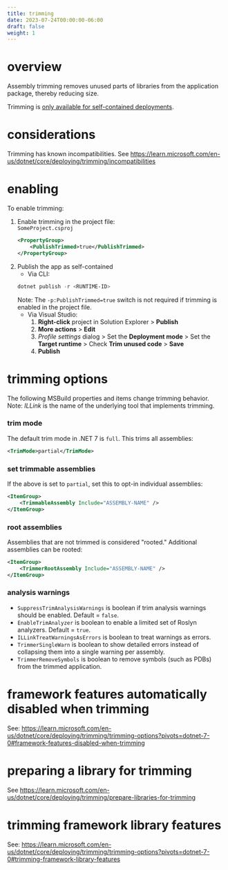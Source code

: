 ```yaml
---
title: trimming
date: 2023-07-24T00:00:00-06:00
draft: false
weight: 1
---
```


# overview
Assembly trimming removes unused parts of libraries from the application package, thereby reducing size.

Trimming is <u>only available for self-contained deployments</u>.

# considerations
<o>Trimming has known incompatibilities.</o>  See https://learn.microsoft.com/en-us/dotnet/core/deploying/trimming/incompatibilities

# enabling
To enable trimming:  
1. Enable trimming in the project file:   
    `SomeProject.csproj`
    ```xml
    <PropertyGroup>
        <PublishTrimmed>true</PublishTrimmed>
    </PropertyGroup>
    ```
2. Publish the app as self-contained
   - Via CLI:  
    ```powershell
    dotnet publish -r <RUNTIME-ID>
    ```
    Note: The `-p:PublishTrimmed=true` switch is not required if trimming is enabled in the project file.
   - Via Visual Studio:  
     1. **Right-click** project in Solution Explorer > **Publish**
     2. **More actions** > **Edit** 
     3. *Profile settings* dialog > Set the **Deployment mode** > Set the **Target runtime** > Check **Trim unused code** > **Save**
     4. **Publish** 

# trimming options
The following MSBuild properties and items change trimming behavior.  
Note: *ILLink* is the name of the underlying tool that implements trimming.

### trim mode
The default trim mode in .NET 7 is `full`.  This trims all assemblies:
```xml
<TrimMode>partial</TrimMode>
```

### set trimmable assemblies
If the above is set to `partial`, set this to opt-in individual assemblies:
```xml
<ItemGroup>
    <TrimmableAssembly Include="ASSEMBLY-NAME" />
</ItemGroup>
```

### root assemblies
Assemblies that are not trimmed is considered "rooted."  Additional assemblies can be rooted:
```xml
<ItemGroup>
    <TrimmerRootAssembly Include="ASSEMBLY-NAME" />
</ItemGroup>
```

### analysis warnings
- `SuppressTrimAnalysisWarnings` is boolean if trim analysis warnings should be enabled.  Default = `false`. 
- `EnableTrimAnalyzer` is boolean to enable a limited set of Roslyn analyzers. Default = `true`.
- `ILLinkTreatWarningsAsErrors` is boolean to treat warnings as errors.
- `TrimmerSingleWarn` is boolean to show detailed errors instead of collapsing them into a single warning per assembly.
- `TrimmerRemoveSymbols` is boolean to remove symbols (such as PDBs) from the trimmed application.

# framework features automatically disabled when trimming
See: https://learn.microsoft.com/en-us/dotnet/core/deploying/trimming/trimming-options?pivots=dotnet-7-0#framework-features-disabled-when-trimming

# preparing a library for trimming
See https://learn.microsoft.com/en-us/dotnet/core/deploying/trimming/prepare-libraries-for-trimming

# trimming framework library features
See: https://learn.microsoft.com/en-us/dotnet/core/deploying/trimming/trimming-options?pivots=dotnet-7-0#trimming-framework-library-features
